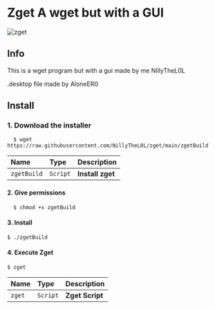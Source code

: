 
# Zget A wget but with a GUI
![zget](https://user-images.githubusercontent.com/97253814/158682535-03c84072-9e8a-4160-b6a8-b462d869d945.png)

## Info

This is a wget program but with a gui made by me NillyTheL0L

.desktop file made by AloneER0
## Install

### 1. Download the installer

```http
  $ wget https://raw.githubusercontent.com/NillyTheL0L/zget/main/zgetBuild
```

| Name   | Type       | Description                           |
| :---------- | :--------- | :---------------------------------- |
| `zgetBuild` | `Script` | **Install zget** |

#### 2. Give permissions

```http
  $ chmod +x zgetBuild
```

#### 3. Install

```http
$ ./zgetBuild
```
#### 4. Execute Zget

```http
$ zget
```
| Name   | Type       | Description                           |
| :---------- | :--------- | :---------------------------------- |
| `zget` | `Script` | **Zget Script** |

